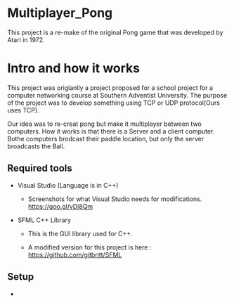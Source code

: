 # Multiplayer_Pong
This project is a re-make of the original Pong game that was developed by Atari in 1972.

# Intro and how it works
This project was origianlly a project proposed for a school project for a computer networking course at Southern Adventist University.
The purpose of the project was to develop something using TCP or UDP protocol(Ours uses TCP).


Our idea was to re-creat pong but make it multiplayer between two computers.
How it works is that there is a Server and a client computer. Bothe computers brodcast their paddle location,
but only the server broadcasts the Ball.



Required tools
--------------

-	Visual Studio (Language is in C++)

	-	Screenshots for what Visual Studio needs for modifications. https://goo.gl/vDj8Qm
-	SFML C++ Library
	
	-	This is the GUI library used for C++.
	
	-	A modified version for this project is here : https://github.com/gitbritt/SFML

Setup
-----
-	
